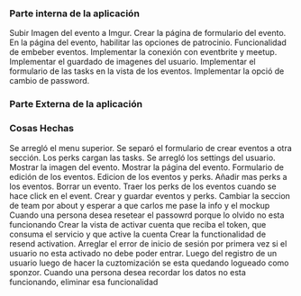 ### Parte interna de la aplicación
Subir Imagen del evento a Imgur.
Crear la página de formulario del evento.
En la página del evento, habilitar las opciones de patrocinio.
Funcionalidad de embeber eventos.
Implementar la conexión con eventbrite y meetup.
Implementar el guardado de imagenes del usuario.
Implementar el formulario de las tasks en la vista de los eventos.
Implementar la opció de cambio de password.
### Parte Externa de la aplicación


### Cosas Hechas
Se arregló el menu superior.
Se separó el formulario de crear eventos a otra sección.
Los perks cargan las tasks.
Se arregló los settings del usuario.
Mostrar la imagen del evento.
Mostrar la página del evento.
Formulario de edición de los eventos.
Edicion de los eventos y perks.
Añadir mas perks a los eventos.
Borrar un evento.
Traer los perks de los eventos cuando se hace click en el event.
Crear y guardar eventos y perks.
Cambiar la seccion de team por about y esperar a que carlos me pase la info y el mockup
Cuando una persona desea resetear el passowrd porque lo olvido no esta funcionando
Crear la vista de activar cuenta que reciba el token, que consuma el servicio y que active la cuenta
Crear la functionalidad de resend activation.
Arreglar el error de inicio de sesión por primera vez si el usuario no esta activado no debe poder entrar.
Luego del registro de un usuario luego de hacer la cuztomización se esta quedando logueado como sponzor.
Cuando una persona desea recordar los datos no esta funcionando, eliminar esa funcionalidad

